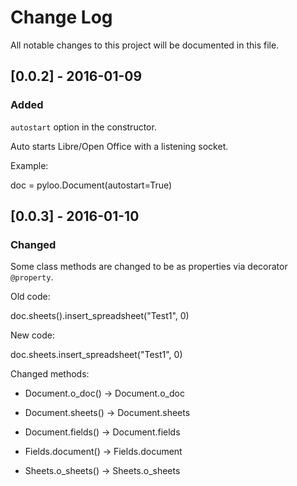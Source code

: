 # Change Log
All notable changes to this project will be documented in this file.

## [0.0.2] - 2016-01-09
### Added
``autostart`` option in the constructor.

Auto starts Libre/Open Office with a listening socket.

Example:

doc = pyloo.Document(autostart=True)

## [0.0.3] - 2016-01-10
### Changed
Some class  methods are changed to be as properties via decorator
``@property``.

Old code:

doc.sheets().insert_spreadsheet("Test1", 0)

New code:

doc.sheets.insert_spreadsheet("Test1", 0)

Changed methods:

* Document.o_doc() -> Document.o_doc

* Document.sheets() -> Document.sheets

* Document.fields() -> Document.fields

* Fields.document() -> Fields.document

* Sheets.o_sheets() -> Sheets.o_sheets
